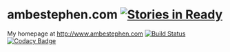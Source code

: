 # ambestephen.com [![Stories in Ready](https://badge.waffle.io/anbestephen/ambestephen.com.svg?label=ready&title=Ready)](http://waffle.io/anbestephen/ambestephen.com)

My homepage at http://www.ambestephen.com      [![Build Status](https://travis-ci.org/anbestephen/ambestephen.com.svg)](https://travis-ci.org/anbestephen/ambestephen.com) [![Codacy Badge](https://api.codacy.com/project/badge/grade/5c2b106943854d54a05fc38c6182fc05)](https://www.codacy.com/app/anbestephen/ambestephen-com)
